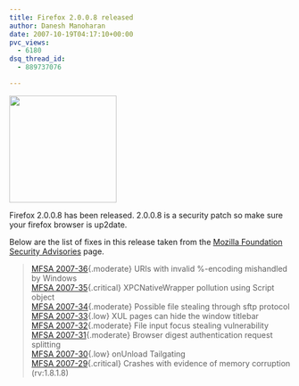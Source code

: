 ```yaml
---
title: Firefox 2.0.0.8 released
author: Danesh Manoharan
date: 2007-10-19T04:17:10+00:00
pvc_views:
  - 6180
dsq_thread_id:
  - 889737076

---
```

<img loading="lazy" src="http://img230.imageshack.us/img230/4551/firefoxlogopi9.png" height="192" width="192" />

Firefox 2.0.0.8 has been released. 2.0.0.8 is a security patch so make sure your firefox browser is up2date.

Below are the list of fixes in this release taken from the [Mozilla Foundation Security Advisories][1] page.

> [MFSA 2007-36][2]{.moderate} URIs with invalid %-encoding mishandled by Windows  
> [MFSA 2007-35][3]{.critical} XPCNativeWrapper pollution using Script object  
> [MFSA 2007-34][4]{.moderate} Possible file stealing through sftp protocol  
> [MFSA 2007-33][5]{.low} XUL pages can hide the window titlebar  
> [MFSA 2007-32][6]{.moderate} File input focus stealing vulnerability  
> [MFSA 2007-31][7]{.moderate} Browser digest authentication request splitting  
> [MFSA 2007-30][8]{.low} onUnload Tailgating  
> [MFSA 2007-29][9]{.critical} Crashes with evidence of memory corruption (rv:1.8.1.8)

 [1]: http://www.mozilla.org/projects/security/known-vulnerabilities.html#firefox2.0.0.8
 [2]: http://www.mozilla.org/security/announce/2007/mfsa2007-36.html
 [3]: http://www.mozilla.org/security/announce/2007/mfsa2007-35.html
 [4]: http://www.mozilla.org/security/announce/2007/mfsa2007-34.html
 [5]: http://www.mozilla.org/security/announce/2007/mfsa2007-33.html
 [6]: http://www.mozilla.org/security/announce/2007/mfsa2007-32.html
 [7]: http://www.mozilla.org/security/announce/2007/mfsa2007-31.html
 [8]: http://www.mozilla.org/security/announce/2007/mfsa2007-30.html
 [9]: http://www.mozilla.org/security/announce/2007/mfsa2007-29.html